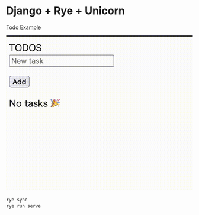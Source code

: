 # Django + Rye + Unicorn

[Todo Example](https://www.django-unicorn.com/examples/todo)

![unicorn](./docs/unicorn.gif)

```sh
rye sync
rye run serve
```